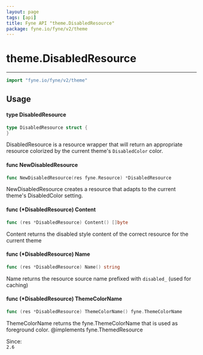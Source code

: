```yaml
---
layout: page
tags: [api]
title: Fyne API "theme.DisabledResource"
package: fyne.io/fyne/v2/theme
---
```


# theme.DisabledResource
---
```go
import "fyne.io/fyne/v2/theme"
```

## Usage

#### type DisabledResource

```go
type DisabledResource struct {
}
```

DisabledResource is a resource wrapper that will return an appropriate resource colorized by the current theme's `DisabledColor` color.

#### func  NewDisabledResource

```go
func NewDisabledResource(res fyne.Resource) *DisabledResource
```
NewDisabledResource creates a resource that adapts to the current theme's DisabledColor setting.

#### func (*DisabledResource) Content

```go
func (res *DisabledResource) Content() []byte
```
Content returns the disabled style content of the correct resource for the current theme

#### func (*DisabledResource) Name

```go
func (res *DisabledResource) Name() string
```
Name returns the resource source name prefixed with `disabled_` (used for caching)

#### func (*DisabledResource) ThemeColorName

```go
func (res *DisabledResource) ThemeColorName() fyne.ThemeColorName
```
ThemeColorName returns the fyne.ThemeColorName that is used as foreground color. @implements fyne.ThemedResource


<div class="since">Since: <code>
2.6</code></div>
